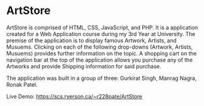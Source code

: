# ArtStore

ArtStore is comprised of HTML, CSS, JavaScript, and PHP. It is a application created for a Web Application course during my 3rd Year at University. The premise of the application is to display famous Artwork, Artists, and Musuems. Clicking on each of the following drop-downs (Artwork, Artists, Musuems) provides further information on the topic. A shopping cart on the navigation bar at the top of the application allows you purchase any of the Artworks and provide Shipping information for said purchase.


The application was built in a group of three: Gurkirat Singh, Manrag Nagra, Ronak Patel.

Live Demo: https://scs.ryerson.ca/~r228pate/ArtStore
